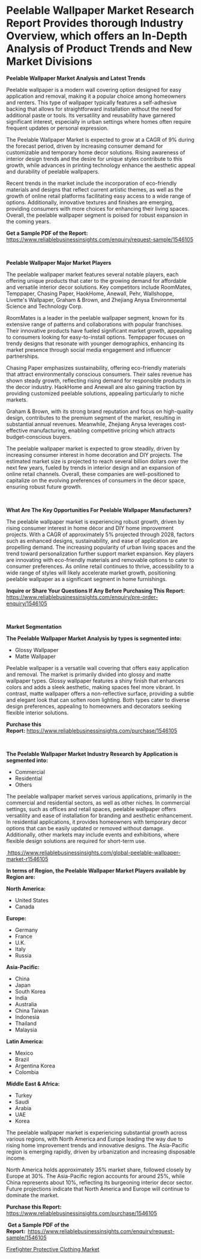 <p><h1>Peelable Wallpaper Market Research Report Provides thorough Industry Overview, which offers an In-Depth Analysis of Product Trends and New Market Divisions</h1></p><p><strong>Peelable Wallpaper Market Analysis and Latest Trends</strong></p>
<p><p>Peelable wallpaper is a modern wall covering option designed for easy application and removal, making it a popular choice among homeowners and renters. This type of wallpaper typically features a self-adhesive backing that allows for straightforward installation without the need for additional paste or tools. Its versatility and reusability have garnered significant interest, especially in urban settings where homes often require frequent updates or personal expression.</p><p>The Peelable Wallpaper Market is expected to grow at a CAGR of 9% during the forecast period, driven by increasing consumer demand for customizable and temporary home decor solutions. Rising awareness of interior design trends and the desire for unique styles contribute to this growth, while advances in printing technology enhance the aesthetic appeal and durability of peelable wallpapers. </p><p>Recent trends in the market include the incorporation of eco-friendly materials and designs that reflect current artistic themes, as well as the growth of online retail platforms facilitating easy access to a wide range of options. Additionally, innovative textures and finishes are emerging, providing consumers with more choices for enhancing their living spaces. Overall, the peelable wallpaper segment is poised for robust expansion in the coming years.</p></p>
<p><strong>Get a Sample PDF of the Report:&nbsp;</strong> <a href="https://www.reliablebusinessinsights.com/enquiry/request-sample/1546105?utm_campaign=2214&utm_medium=2&utm_source=Github&utm_content=ia&utm_term=06022025&utm_id=peelable-wallpaper">https://www.reliablebusinessinsights.com/enquiry/request-sample/1546105</a></p>
<p>&nbsp;</p>
<p><strong>Peelable Wallpaper Major Market Players</strong></p>
<p><p>The peelable wallpaper market features several notable players, each offering unique products that cater to the growing demand for affordable and versatile interior decor solutions. Key competitors include RoomMates, Temppaper, Chasing Paper, HaokHome, Anewall, Pehr, Wallshoppe, Livette's Wallpaper, Graham & Brown, and Zhejiang Anysa Environmental Science and Technology Corp. </p><p>RoomMates is a leader in the peelable wallpaper segment, known for its extensive range of patterns and collaborations with popular franchises. Their innovative products have fueled significant market growth, appealing to consumers looking for easy-to-install options. Temppaper focuses on trendy designs that resonate with younger demographics, enhancing its market presence through social media engagement and influencer partnerships.</p><p>Chasing Paper emphasizes sustainability, offering eco-friendly materials that attract environmentally conscious consumers. Their sales revenue has shown steady growth, reflecting rising demand for responsible products in the decor industry. HaokHome and Anewall are also gaining traction by providing customized peelable solutions, appealing particularly to niche markets.</p><p>Graham & Brown, with its strong brand reputation and focus on high-quality design, contributes to the premium segment of the market, resulting in substantial annual revenues. Meanwhile, Zhejiang Anysa leverages cost-effective manufacturing, enabling competitive pricing which attracts budget-conscious buyers.</p><p>The peelable wallpaper market is expected to grow steadily, driven by increasing consumer interest in home decoration and DIY projects. The estimated market size is projected to reach several billion dollars over the next few years, fueled by trends in interior design and an expansion of online retail channels. Overall, these companies are well-positioned to capitalize on the evolving preferences of consumers in the décor space, ensuring robust future growth.</p></p>
<p>&nbsp;</p>
<p><strong>What Are The Key Opportunities For Peelable Wallpaper Manufacturers?</strong></p>
<p><p>The peelable wallpaper market is experiencing robust growth, driven by rising consumer interest in home décor and DIY home improvement projects. With a CAGR of approximately 5% projected through 2028, factors such as enhanced designs, sustainability, and ease of application are propelling demand. The increasing popularity of urban living spaces and the trend toward personalization further support market expansion. Key players are innovating with eco-friendly materials and removable options to cater to consumer preferences. As online retail continues to thrive, accessibility to a wide range of styles will likely accelerate market growth, positioning peelable wallpaper as a significant segment in home furnishings.</p></p>
<p><strong>Inquire or Share Your Questions If Any Before Purchasing This Report:</strong> <a href="https://www.reliablebusinessinsights.com/enquiry/pre-order-enquiry/1546105?utm_campaign=2214&utm_medium=2&utm_source=Github&utm_content=ia&utm_term=06022025&utm_id=peelable-wallpaper">https://www.reliablebusinessinsights.com/enquiry/pre-order-enquiry/1546105</a></p>
<p>&nbsp;</p>
<p><strong>Market Segmentation</strong></p>
<p><strong>The Peelable Wallpaper Market Analysis by types is segmented into:</strong></p>
<p><ul><li>Glossy Wallpaper</li><li>Matte Wallpaper</li></ul></p>
<p><p>Peelable wallpaper is a versatile wall covering that offers easy application and removal. The market is primarily divided into glossy and matte wallpaper types. Glossy wallpaper features a shiny finish that enhances colors and adds a sleek aesthetic, making spaces feel more vibrant. In contrast, matte wallpaper offers a non-reflective surface, providing a subtle and elegant look that can soften room lighting. Both types cater to diverse design preferences, appealing to homeowners and decorators seeking flexible interior solutions.</p></p>
<p><strong>Purchase this Report:&nbsp;</strong><a href="https://www.reliablebusinessinsights.com/purchase/1546105?utm_campaign=2214&utm_medium=2&utm_source=Github&utm_content=ia&utm_term=06022025&utm_id=peelable-wallpaper">https://www.reliablebusinessinsights.com/purchase/1546105</a></p>
<p>&nbsp;</p>
<p><strong>The Peelable Wallpaper Market Industry Research by Application is segmented into:</strong></p>
<p><ul><li>Commercial</li><li>Residential</li><li>Others</li></ul></p>
<p><p>The peelable wallpaper market serves various applications, primarily in the commercial and residential sectors, as well as other niches. In commercial settings, such as offices and retail spaces, peelable wallpaper offers versatility and ease of installation for branding and aesthetic enhancement. In residential applications, it provides homeowners with temporary decor options that can be easily updated or removed without damage. Additionally, other markets may include events and exhibitions, where flexible design solutions are required for short-term use.</p></p>
<p><a href="https://www.reliablebusinessinsights.com/global-peelable-wallpaper-market-r1546105?utm_campaign=2214&utm_medium=2&utm_source=Github&utm_content=ia&utm_term=06022025&utm_id=peelable-wallpaper">&nbsp;https://www.reliablebusinessinsights.com/global-peelable-wallpaper-market-r1546105</a></p>
<p><strong>In terms of Region, the Peelable Wallpaper Market Players available by Region are:</strong></p>
<p>
    <p> <strong> North America: </strong>
        <ul>
            <li>United States</li>
            <li>Canada</li>
        </ul>
        </p> 
    <p> <strong> Europe: </strong>
        <ul>
            <li>Germany</li>
            <li>France</li>
            <li>U.K.</li>
            <li>Italy</li>
            <li>Russia</li>
        </ul>
        </p> 
    <p> <strong> Asia-Pacific: </strong>
        <ul>
            <li>China</li>
            <li>Japan</li>
            <li>South Korea</li>
            <li>India</li>
            <li>Australia</li>
            <li>China Taiwan</li>
            <li>Indonesia</li>
            <li>Thailand</li>
            <li>Malaysia</li>
        </ul>
        </p> 
    <p> <strong> Latin America: </strong>
        <ul>
            <li>Mexico</li>
            <li>Brazil</li>
            <li>Argentina Korea</li>
            <li>Colombia</li>
        </ul>
        </p> 
    <p> <strong> Middle East & Africa: </strong>
        <ul>
            <li>Turkey</li>
            <li>Saudi</li>
            <li>Arabia</li>
            <li>UAE</li>
            <li>Korea</li>
        </ul>
    </p>
    </p>
<p><p>The peelable wallpaper market is experiencing substantial growth across various regions, with North America and Europe leading the way due to rising home improvement trends and innovative designs. The Asia-Pacific region is emerging rapidly, driven by urbanization and increasing disposable income. </p><p>North America holds approximately 35% market share, followed closely by Europe at 30%. The Asia-Pacific region accounts for around 25%, while China represents about 10%, reflecting its burgeoning interior decor sector. Future projections indicate that North America and Europe will continue to dominate the market.</p></p>
<p><strong>Purchase this Report: </strong><a href="https://www.reliablebusinessinsights.com/purchase/1546105?utm_campaign=2214&utm_medium=2&utm_source=Github&utm_content=ia&utm_term=06022025&utm_id=peelable-wallpaper">https://www.reliablebusinessinsights.com/purchase/1546105</a></p>
<p>&nbsp;<strong>Get a Sample PDF of the Report:&nbsp;&nbsp;</strong><a href="https://www.reliablebusinessinsights.com/enquiry/request-sample/1546105?utm_campaign=2214&utm_medium=2&utm_source=Github&utm_content=ia&utm_term=06022025&utm_id=peelable-wallpaper">https://www.reliablebusinessinsights.com/enquiry/request-sample/1546105</a></p>
<p><strong></strong></p>
<p><p><a href="https://github.com/comasnickie/Market-Research-Report-List-1/blob/main/firefighter-protective-clothing-market.md?utm_campaign=2214&utm_medium=2&utm_source=Github&utm_content=ia&utm_term=06022025&utm_id=peelable-wallpaper">Firefighter Protective Clothing Market</a></p></p>
